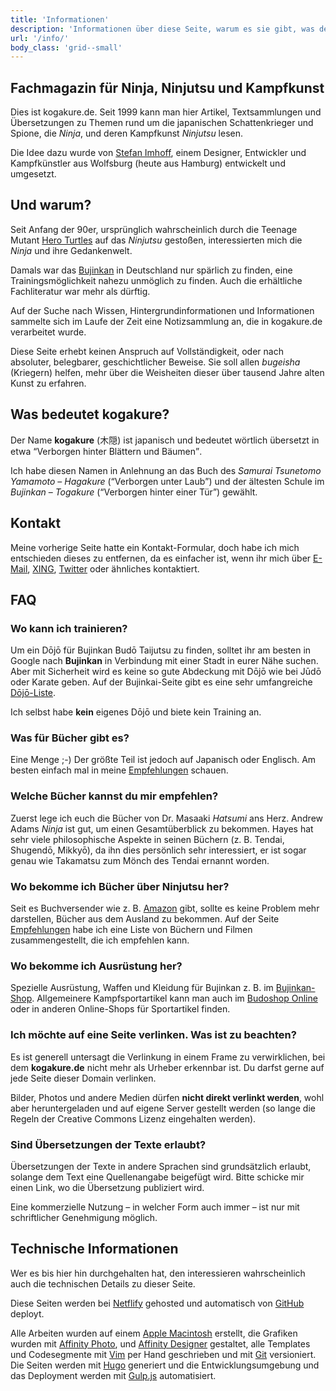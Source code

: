 ```yaml
---
title: 'Informationen'
description: 'Informationen über diese Seite, warum es sie gibt, was der Domain-Name bedeutet, wie ich kontaktiert werden kann, FAQs und mit welchen Tools die Website erstellt wurde.'
url: '/info/'
body_class: 'grid--small'
---
```


## Fachmagazin für Ninja, Ninjutsu und Kampfkunst

Dies ist kogakure.de. Seit 1999 kann man hier Artikel, Textsammlungen und Übersetzungen zu Themen rund um die japanischen Schattenkrieger und Spione, die _Ninja_, und deren Kampfkunst _Ninjutsu_ lesen.

Die Idee dazu wurde von [Stefan Imhoff], einem Designer, Entwickler und Kampfkünstler aus Wolfsburg (heute aus Hamburg) entwickelt und umgesetzt.

[stefan imhoff]: https://www.stefanimhoff.de/

## Und warum?

Seit Anfang der 90er, ursprünglich wahrscheinlich durch die Teenage Mutant [Hero Turtles] auf das _Ninjutsu_ gestoßen, interessierten mich die _Ninja_ und ihre Gedankenwelt.

Damals war das [Bujinkan] in Deutschland nur spärlich zu finden, eine Trainingsmöglichkeit nahezu unmöglich zu finden. Auch die erhältliche Fachliteratur war mehr als dürftig.

Auf der Suche nach Wissen, Hintergrundinformationen und Informationen sammelte sich im Laufe der Zeit eine Notizsammlung an, die in kogakure.de verarbeitet wurde.

Diese Seite erhebt keinen Anspruch auf Vollständigkeit, oder nach absoluter, belegbarer, geschichtlicher Beweise. Sie soll allen _bugeisha_ (Kriegern) helfen, mehr über die Weisheiten dieser über tausend Jahre alten Kunst zu erfahren.

[hero turtles]: https://de.wikipedia.org/wiki/Teenage_Mutant_Ninja_Turtles
[bujinkan]: http://bujinkan.com/

## Was bedeutet kogakure?

Der Name **kogakure** (木隠) ist japanisch und bedeutet wörtlich übersetzt in etwa <q>Verborgen hinter Blättern und Bäumen</q>.

Ich habe diesen Namen in Anlehnung an das Buch des _Samurai Tsunetomo Yamamoto_ – <cite>Hagakure</cite> (<q>Verborgen unter Laub</q>) und der ältesten Schule im _Bujinkan_ – _Togakure_ (<q>Verborgen hinter einer Tür</q>) gewählt.

## Kontakt

Meine vorherige Seite hatte ein Kontakt-Formular, doch habe ich mich entschieden dieses zu entfernen, da es einfacher ist, wenn ihr mich über [E-Mail], [XING], [Twitter] oder ähnliches kontaktiert.

[e-mail]: /impressum/
[xing]: https://www.xing.com/profile/Stefan_Imhoff/
[twitter]: https://twitter.com/kogakure

## FAQ

### Wo kann ich trainieren?

Um ein Dōjō für Bujinkan Budō Taijutsu zu finden, solltet ihr am besten in Google nach **Bujinkan** in Verbindung mit einer Stadt in eurer Nähe suchen. Aber mit Sicherheit wird es keine so gute Abdeckung mit Dōjō wie bei Jūdō oder Karate geben. Auf der Bujinkai-Seite gibt es eine sehr umfangreiche [Dōjō-Liste].

Ich selbst habe **kein** eigenes Dōjō und biete kein Training an.

[dōjō-liste]: http://www.bujinkan-deutschland.de/dojoliste-bujinkan.html

### Was für Bücher gibt es?

Eine Menge ;-) Der größte Teil ist jedoch auf Japanisch oder Englisch. Am besten einfach mal in meine [Empfehlungen] schauen.

[empfehlungen]: /empfehlungen/

### Welche Bücher kannst du mir empfehlen?

Zuerst lege ich euch die Bücher von Dr. Masaaki <dfn title="Großmeister und Gründer des Bujinkan">Hatsumi</dfn> ans Herz. Andrew Adams <cite>Ninja</cite> ist gut, um einen Gesamtüberblick zu bekommen. Hayes hat sehr viele philosophische Aspekte in seinen Büchern (z. B. Tendai, Shugendō, Mikkyō), da ihn dies persönlich sehr interessiert, er ist sogar genau wie Takamatsu zum Mönch des Tendai ernannt worden.

### Wo bekomme ich Bücher über Ninjutsu her?

Seit es Buchversender wie z. B. [Amazon] gibt, sollte es keine Problem mehr darstellen, Bücher aus dem Ausland zu bekommen. Auf der Seite [Empfehlungen] habe ich eine Liste von Büchern und Filmen zusammengestellt, die ich empfehlen kann.

[amazon]: http://www.amazon.de/exec/obidos/redirect?link_code=ur2&camp=1638&tag=kogakurede-21&creative=6742&path=tg%2Fbrowse%2F-%2F301128%3Fsite-redirect%3Dde 'Amazon.de'
[empfehlungen]: /empfehlungen/

### Wo bekomme ich Ausrüstung her?

Spezielle Ausrüstung, Waffen und Kleidung für Bujinkan z. B. im [Bujinkan-Shop]. Allgemeinere Kampfsportartikel kann man auch im [Budoshop Online] oder in anderen Online-Shops für Sportartikel finden.

[bujinkan-shop]: http://www.bujinkan-shop.de/
[budoshop online]: http://www.budoten.com/partner.php?pid=kogakure

### Ich möchte auf eine Seite verlinken. Was ist zu beachten?

Es ist generell untersagt die Verlinkung in einem Frame zu verwirklichen, bei dem **kogakure.de** nicht mehr als Urheber erkennbar ist. Du darfst gerne auf jede Seite dieser Domain verlinken.

Bilder, Photos und andere Medien dürfen **nicht direkt verlinkt werden**, wohl aber heruntergeladen und auf eigene Server gestellt werden (so lange die Regeln der Creative Commons Lizenz eingehalten werden).

### Sind Übersetzungen der Texte erlaubt?

Übersetzungen der Texte in andere Sprachen sind grundsätzlich erlaubt, solange dem Text eine Quellenangabe beigefügt wird. Bitte schicke mir einen Link, wo die Übersetzung publiziert wird.

Eine kommerzielle Nutzung – in welcher Form auch immer – ist nur mit schriftlicher Genehmigung möglich.

## Technische Informationen

Wer es bis hier hin durchgehalten hat, den interessieren wahrscheinlich auch die technischen Details zu dieser Seite.

Diese Seiten werden bei [Netflify] gehosted und automatisch von [GitHub] deployt.

Alle Arbeiten wurden auf einem [Apple Macintosh] erstellt, die Grafiken wurden mit [Affinity Photo], und [Affinity Designer] gestaltet, alle Templates und Codesegmente mit [Vim] per Hand geschrieben und mit [Git] versioniert. Die Seiten werden mit [Hugo] generiert und die Entwicklungsumgebung und das Deployment werden mit [Gulp.js] automatisiert.

[netflify]: https://www.netlify.com/
[github]: https://github.com/
[apple macintosh]: https://www.apple.com/de/
[affinity photo]: https://affinity.serif.com/de/photo/
[affinity designer]: https://affinity.serif.com/de/designer/
[vim]: https://www.vim.org/
[git]: https://git-scm.com/
[hugo]: https://gohugo.io/
[gulp.js]: https://gulpjs.com/
